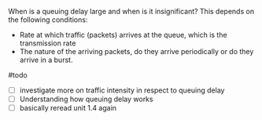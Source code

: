When is a queuing delay large and when is it insignificant? This depends on the following conditions:
- Rate at which traffic (packets) arrives at the queue, which is the transmission rate
- The nature of the arriving packets, do they arrive periodically or do they arrive in a burst.

#todo 
- [ ] investigate more on traffic intensity in respect to queuing delay
- [ ] Understanding how queuing delay works 
- [ ] basically reread unit 1.4 again